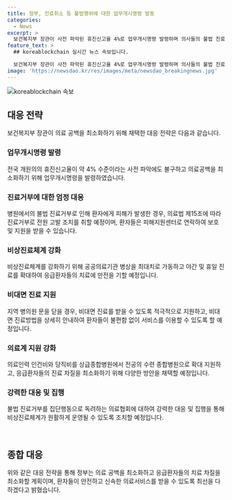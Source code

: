 ```yaml
---
title: 정부, 진료취소 등 불법행위에 대한 업무개시명령 발동
categories:
  - News
excerpt: >
  보건복지부 장관이 사전 파악된 휴진신고율 4%로 업무개시명령 발령하며 의사들의 불법 진료거부에 대한 강력 대응을 약속했다. 관련하여 의료공백을 최소화하기 위해 공공의료기관 병상 최대화, 비대면 진료 지원, 응급환자 대상 진료협력체계 등의 대책을 마련했다. 이에 대한 정부의 대응과 조 장관의 메시지에 대한 환자 및 의료계의 반응이 긴장되고 있다.
feature_text: >
  ## koreablockchain 실시간 뉴스 속보입니다.

  보건복지부 장관이 사전 파악된 휴진신고율 4%로 업무개시명령 발령하며 의사들의 불법 진료거부에 대한 강력 대응을 약속했다. 관련하여 의료공백을 최소화하기 위해 공공의료기관 병상 최대화, 비대면 진료 지원, 응급환자 대상 진료협력체계 등의 대책을 마련했다. 이에 대한 정부의 대응과 조 장관의 메시지에 대한 환자 및 의료계의 반응이 긴장되고 있다.
image: 'https://newsdao.kr/res/images/meta/newsdao_breakingnews.jpg'
---
```


<p><img src="https://newsdao.kr/res/images/meta/newsdao_breakingnews.jpg" alt="koreablockchain 속보" /></p>

<h2 data-ke-size="size26">대응 전략</h2>

<p data-ke-size="size16">보건복지부 장관이 의료 공백을 최소화하기 위해 채택한 대응 전략은 다음과 같습니다.</p>

<h3>업무개시명령 발령</h3>

<p data-ke-size="size16">전국 개원의의 휴진신고율이 약 4% 수준이라는 사전 파악에도 불구하고 의료공백을 최소화하기 위해 업무개시명령을 발령하였습니다.</p>

<h3>진료거부에 대한 엄정 대응</h3>

<p data-ke-size="size16">병원에서의 불법 진료거부로 인해 환자에게 피해가 발생한 경우, 의료법 제15조에 따라 진료거부로 전원 고발 조치를 취할 예정이며, 환자들은 피해지원센터로 연락하여 보호 및 지원을 받을 수 있습니다.</p>

<h3>비상진료체계 강화</h3>

<p data-ke-size="size16">비상진료체계를 강화하기 위해 공공의료기관 병상을 최대치로 가동하고 야간 및 휴일 진료를 확대하여 응급환자들의 치료에 만전을 기할 예정입니다.</p>

<h3>비대면 진료 지원</h3>

<p data-ke-size="size16">지역 병의원 문을 닫을 경우, 비대면 진료를 받을 수 있도록 적극적으로 지원하고, 비대면 진료방법을 상세히 안내하여 환자들이 불편함 없이 서비스를 이용할 수 있도록 할 예정입니다.</p>

<h3>의료계 지원 강화</h3>

<p data-ke-size="size16">의료인력 인건비와 당직비를 상급종합병원에서 전공의 수련 종합병원으로 확대 지원하고, 응급환자들의 진료 차질을 최소화하기 위해 다양한 방안을 채택할 예정입니다.</p>

<h3>강력한 대응 및 집행</h3>

<p data-ke-size="size16">불법 진료거부를 집단행동으로 독려하는 의료협회에 대하여 강력한 대응 및 집행을 통해 비상진료체계가 원활하게 운영될 수 있도록 조치할 예정입니다.</p>

<p data-ke-size="size16">&nbsp;</p>

<h2 data-ke-size="size26">종합 대응</h2>

<p data-ke-size="size16">위와 같은 대응 전략을 통해 정부는 의료 공백을 최소화하고 응급환자들의 치료 차질을 최소화할 계획이며, 환자들이 안전하고 신속한 의료서비스를 받을 수 있도록 최선을 다하겠다고 밝혔습니다.</p>

